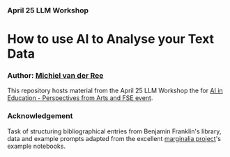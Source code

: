 ### April 25 LLM Workshop

# How to use AI to Analyse your Text Data

### **Author**: [Michiel van der Ree](https://www.rug.nl/staff/michiel.van.der.ree/)

This repository hosts material from the April 25 LLM Workshop the for [AI in Education - Perspectives from Arts and FSE event](https://www.rug.nl/fse/education/sse/clt/ai-in-education).

### Acknowledgement
Task of structuring bibliographical entries from Benjamin Franklin's library, data and example prompts adapted from the excellent [marginalia project](https://github.com/Pleias/marginalia)'s example notebooks.

